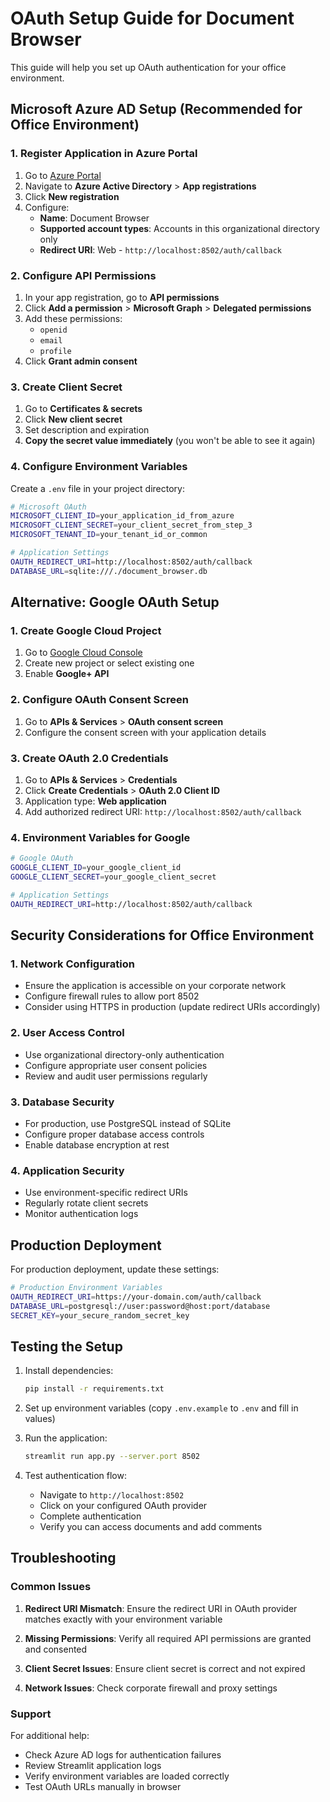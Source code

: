 # OAuth Setup Guide for Document Browser

This guide will help you set up OAuth authentication for your office environment.

## Microsoft Azure AD Setup (Recommended for Office Environment)

### 1. Register Application in Azure Portal

1. Go to [Azure Portal](https://portal.azure.com)
2. Navigate to **Azure Active Directory** > **App registrations**
3. Click **New registration**
4. Configure:
   - **Name**: Document Browser
   - **Supported account types**: Accounts in this organizational directory only
   - **Redirect URI**: Web - `http://localhost:8502/auth/callback`

### 2. Configure API Permissions

1. In your app registration, go to **API permissions**
2. Click **Add a permission** > **Microsoft Graph** > **Delegated permissions**
3. Add these permissions:
   - `openid`
   - `email`
   - `profile`
4. Click **Grant admin consent**

### 3. Create Client Secret

1. Go to **Certificates & secrets**
2. Click **New client secret**
3. Set description and expiration
4. **Copy the secret value immediately** (you won't be able to see it again)

### 4. Configure Environment Variables

Create a `.env` file in your project directory:

```bash
# Microsoft OAuth
MICROSOFT_CLIENT_ID=your_application_id_from_azure
MICROSOFT_CLIENT_SECRET=your_client_secret_from_step_3
MICROSOFT_TENANT_ID=your_tenant_id_or_common

# Application Settings
OAUTH_REDIRECT_URI=http://localhost:8502/auth/callback
DATABASE_URL=sqlite:///./document_browser.db
```

## Alternative: Google OAuth Setup

### 1. Create Google Cloud Project

1. Go to [Google Cloud Console](https://console.cloud.google.com)
2. Create new project or select existing one
3. Enable **Google+ API**

### 2. Configure OAuth Consent Screen

1. Go to **APIs & Services** > **OAuth consent screen**
2. Configure the consent screen with your application details

### 3. Create OAuth 2.0 Credentials

1. Go to **APIs & Services** > **Credentials**
2. Click **Create Credentials** > **OAuth 2.0 Client ID**
3. Application type: **Web application**
4. Add authorized redirect URI: `http://localhost:8502/auth/callback`

### 4. Environment Variables for Google

```bash
# Google OAuth
GOOGLE_CLIENT_ID=your_google_client_id
GOOGLE_CLIENT_SECRET=your_google_client_secret

# Application Settings
OAUTH_REDIRECT_URI=http://localhost:8502/auth/callback
```

## Security Considerations for Office Environment

### 1. Network Configuration

- Ensure the application is accessible on your corporate network
- Configure firewall rules to allow port 8502
- Consider using HTTPS in production (update redirect URIs accordingly)

### 2. User Access Control

- Use organizational directory-only authentication
- Configure appropriate user consent policies
- Review and audit user permissions regularly

### 3. Database Security

- For production, use PostgreSQL instead of SQLite
- Configure proper database access controls
- Enable database encryption at rest

### 4. Application Security

- Use environment-specific redirect URIs
- Regularly rotate client secrets
- Monitor authentication logs

## Production Deployment

For production deployment, update these settings:

```bash
# Production Environment Variables
OAUTH_REDIRECT_URI=https://your-domain.com/auth/callback
DATABASE_URL=postgresql://user:password@host:port/database
SECRET_KEY=your_secure_random_secret_key
```

## Testing the Setup

1. Install dependencies:
   ```bash
   pip install -r requirements.txt
   ```

2. Set up environment variables (copy `.env.example` to `.env` and fill in values)

3. Run the application:
   ```bash
   streamlit run app.py --server.port 8502
   ```

4. Test authentication flow:
   - Navigate to `http://localhost:8502`
   - Click on your configured OAuth provider
   - Complete authentication
   - Verify you can access documents and add comments

## Troubleshooting

### Common Issues

1. **Redirect URI Mismatch**: Ensure the redirect URI in OAuth provider matches exactly with your environment variable

2. **Missing Permissions**: Verify all required API permissions are granted and consented

3. **Client Secret Issues**: Ensure client secret is correct and not expired

4. **Network Issues**: Check corporate firewall and proxy settings

### Support

For additional help:
- Check Azure AD logs for authentication failures
- Review Streamlit application logs
- Verify environment variables are loaded correctly
- Test OAuth URLs manually in browser